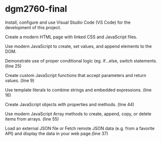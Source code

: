 # dgm2760-final
Install, configure and use Visual Studio Code (VS Code) for the development of this project.

Create a modern HTML page with linked CSS and JavaScript files.

Use modern JavaScript to create, set values, and append elements to the DOM.

Demonstrate use of proper conditional logic (eg. if...else, switch statements.(line 25)

Create custom JavaScript functions that accept parameters and return values. (line 9)

Use template literals to combine strings and embedded expressions. (line 16)

Create JavaScript objects with properties and methods. (line 44)

Use modern JavaScript Array methods to create, append, copy, or delete items from arrays. (line 55)

Load an external JSON file or Fetch remote JSON data (e.g. from a favorite API) and display the data in your web page.(line 37)
